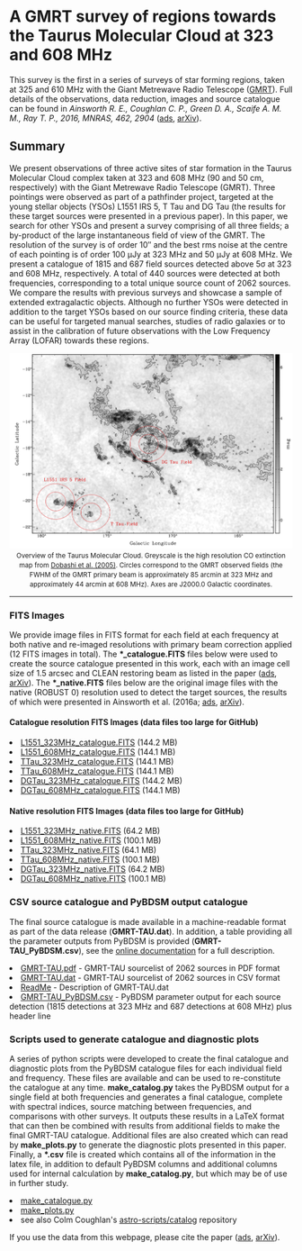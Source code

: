 # A GMRT survey of regions towards the Taurus Molecular Cloud at 323 and 608 MHz

<p>This survey is the first in a series of surveys of star forming regions, taken at 325 and 610 MHz with the Giant Metrewave Radio Telescope (<a href="http://www.gmrt.ncra.tifr.res.in/">GMRT</a>). Full details of the observations, data reduction, images and source catalogue can be found in <i>Ainsworth R. E., Coughlan C. P., Green D. A., Scaife A. M. M., Ray T. P., 2016, MNRAS, 462, 2904</i> (<a href="http://adsabs.harvard.edu/abs/2016MNRAS.462.2904A">ads</a>, <a href="https://arxiv.org/abs/1607.07245">arXiv</a>). </p>

<h2>Summary</h2>

<p>We present observations of three active sites of star formation in the Taurus Molecular Cloud complex taken at 323 and 608 MHz (90 and 50 cm, respectively) with the Giant Metrewave Radio Telescope (GMRT). Three pointings were observed as part of a pathfinder project, targeted at the young stellar objects (YSOs) L1551 IRS 5, T Tau and DG Tau (the results for these target sources were presented in a previous paper). In this paper, we search for other YSOs and present a survey comprising of all three fields; a by-product of the large instantaneous field of view of the GMRT. The resolution of the survey is of order 10&#8243; and the best rms noise at the centre of each pointing is of order 100 &#956;Jy at 323 MHz and 50 &#956;Jy at 608 MHz. We present a catalogue of 1815 and 687 field sources detected above 5&#963; at 323 and 608 MHz, respectively. A total of 440 sources were detected at both frequencies, corresponding to a total unique source count of 2062 sources. We compare the results with previous surveys and showcase a sample of extended extragalactic objects. Although no further YSOs were detected in addition to the target YSOs based on our source finding criteria, these data can be useful for targeted manual searches, studies of radio galaxies or to assist in the calibration of future observations with the Low Frequency Array (LOFAR) towards these regions.</p>

<center>
<img src="https://github.com/rainsworth/GMRT-TAU_catalogue/blob/master/field_files/Taurus.png">
<small>Overview of the Taurus Molecular Cloud. Greyscale is the high resolution CO extinction map from <a href="http://adsabs.harvard.edu/abs/2005PASJ...57S...1D">Dobashi et al. (2005)</a>. Circles correspond to the GMRT observed fields (the FWHM of the GMRT primary beam is approximately 85 arcmin at 323 MHz and approximately 44 arcmin at 608 MHz). Axes are J2000.0 Galactic coordinates.</small>
</center>

<HR WIDTH="100%">

<h3>FITS Images</h3>
<p>We provide image files in FITS format for each field at each frequency at both native and re-imaged resolutions with primary beam correction applied (12 FITS images in total). The <b>*_catalogue.FITS</b> files below were used to create the source catalogue presented in this work, each with an image cell size of 1.5 arcsec and CLEAN restoring beam as listed in the paper (<a href="http://adsabs.harvard.edu/abs/2016MNRAS.462.2904A">ads</a>, <a href="https://arxiv.org/abs/1607.07245">arXiv</a>). The <b>*_native.FITS</b> files below are the original image files with the native (ROBUST 0) resolution used to detect the target sources, the results of which were presented in Ainsworth et al. (2016a; <a href="http://adsabs.harvard.edu/abs/2016MNRAS.459.1248A">ads</a>, <a href="https://arxiv.org/abs/1603.06836">arXiv</a>). </p>

<h4>Catalogue resolution FITS Images (data files too large for GitHub)</h4>
      <li><a href="https://homepages.dias.ie/rainsworth/GMRT-TAU_catalogue/L1551_323MHz_catalogue.FITS">L1551_323MHz_catalogue.FITS</a> (144.2 MB)
      <li><a href="https://homepages.dias.ie/rainsworth/GMRT-TAU_catalogue/L1551_608MHz_catalogue.FITS">L1551_608MHz_catalogue.FITS</a> (144.1 MB)
      <li><a href="https://homepages.dias.ie/rainsworth/GMRT-TAU_catalogue/TTau_323MHz_catalogue.FITS">TTau_323MHz_catalogue.FITS</a> (144.1 MB)
      <li><a href="https://homepages.dias.ie/rainsworth/GMRT-TAU_catalogue/TTau_608MHz_catalogue.FITS">TTau_608MHz_catalogue.FITS</a> (144.1 MB)
      <li><a href="https://homepages.dias.ie/rainsworth/GMRT-TAU_catalogue/DGTau_323MHz_catalogue.FITS">DGTau_323MHz_catalogue.FITS</a> (144.2 MB)
      <li><a href="https://homepages.dias.ie/rainsworth/GMRT-TAU_catalogue/DGTau_608MHz_catalogue.FITS">DGTau_608MHz_catalogue.FITS</a> (144.1 MB)

<h4>Native resolution FITS Images (data files too large for GitHub)</h4>
      <li><a href="https://homepages.dias.ie/rainsworth/GMRT-TAU_catalogue/L1551_323MHz_native.FITS">L1551_323MHz_native.FITS</a> (64.2 MB)
      <li><a href="https://homepages.dias.ie/rainsworth/GMRT-TAU_catalogue/L1551_608MHz_native.FITS">L1551_608MHz_native.FITS</a> (100.1 MB)
      <li><a href="https://homepages.dias.ie/rainsworth/GMRT-TAU_catalogue/TTau_323MHz_native.FITS">TTau_323MHz_native.FITS</a> (64.1 MB)
      <li><a href="https://homepages.dias.ie/rainsworth/GMRT-TAU_catalogue/TTau_608MHz_native.FITS">TTau_608MHz_native.FITS</a> (100.1 MB)
      <li><a href="https://homepages.dias.ie/rainsworth/GMRT-TAU_catalogue/DGTau_323MHz_native.FITS">DGTau_323MHz_native.FITS</a> (64.2 MB)
      <li><a href="https://homepages.dias.ie/rainsworth/GMRT-TAU_catalogue/DGTau_608MHz_native.FITS">DGTau_608MHz_native.FITS</a> (100.1 MB)


<h3>CSV source catalogue and PyBDSM output catalogue</h3>
<p>The final source catalogue is made available in a machine-readable format as part of the data release (<b>GMRT-TAU.dat</b>). In addition, a table providing all the parameter outputs from PyBDSM is provided (<b>GMRT-TAU_PyBDSM.csv</b>), see the <a href="http://www.astron.nl/citt/pybdsm/">online documentation</a> for a full description. </p>
      <li><a href="https://github.com/rainsworth/GMRT-TAU_catalogue/GMRT-TAU.pdf">GMRT-TAU.pdf</a> - GMRT-TAU sourcelist of 2062 sources in PDF format
      <li><a href="https://github.com/rainsworth/GMRT-TAU_catalogue/GMRT-TAU.dat">GMRT-TAU.dat</a> - GMRT-TAU sourcelist of 2062 sources in CSV format
      <li><a href="https://github.com/rainsworth/GMRT-TAU_catalogue/ReadMe">ReadMe</a> - Description of GMRT-TAU.dat
      <li><a href="https://github.com/rainsworth/GMRT-TAU_catalogue/GMRT-TAU_PyBDSM.csv">GMRT-TAU_PyBDSM.csv</a> - PyBDSM parameter output for each source detection (1815 detections at 323 MHz and 687 detections at 608 MHz) plus header line


<h3>Scripts used to generate catalogue and diagnostic plots</h3>
<p>A series of python scripts were developed to create the final catalogue and diagnostic plots from the PyBDSM catalogue files for each individual field and frequency. These files are available and can be used to re-constitute the catalogue at any time. <b>make_catalog.py</b> takes the PyBDSM output for a single field at both frequencies and generates a final catalogue,  complete with spectral indices, source matching between frequencies, and comparisons with other surveys. It outputs these results in a LaTeX format that can then be combined with results from additional fields to make the final GMRT-TAU catalogue. Additional files are also created which can read by <b>make_plots.py</b> to generate the diagnostic plots presented in this paper. Finally, a <b>*.csv</b> file is created which contains all of the information in the latex file, in addition to default PyBDSM columns and additional columns used for internal calculation by <b>make_catalog.py</b>, but which may be of use in further study.</p>
      <li><a href="https://github.com/rainsworth/GMRT-TAU_catalogue/blob/master/make_catalogue.py">make_catalogue.py</a>
      <li><a href="https://github.com/rainsworth/GMRT-TAU_catalogue/blob/master/make_plots.py">make_plots.py</a>
      <li>see also Colm Coughlan's <a href="https://github.com/colmcoughlan/astro-scripts/tree/master/catalog">astro-scripts/catalog</a> repository

<p>If you use the data from this webpage, please cite the paper (<a href="http://adsabs.harvard.edu/abs/2016MNRAS.462.2904A">ads</a>, <a href="https://arxiv.org/abs/1607.07245">arXiv</a>).</p>














